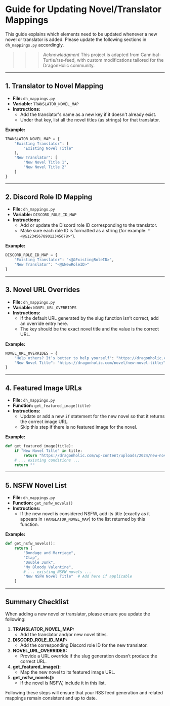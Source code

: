 # Guide for Updating Novel/Translator Mappings

This guide explains which elements need to be updated whenever a new novel or translator is added. Please update the following sections in `dh_mappings.py` accordingly.

>>> *Acknowledgment*
This project is adapted from Cannibal-Turtle/rss-feed, with custom modifications tailored for the DragonHolic community.

---

## 1. Translator to Novel Mapping

- **File:** `dh_mappings.py`
- **Variable:** `TRANSLATOR_NOVEL_MAP`
- **Instructions:**  
  - Add the translator's name as a new key if it doesn't already exist.
  - Under that key, list all the novel titles (as strings) for that translator.

**Example:**

```python
TRANSLATOR_NOVEL_MAP = {
    "Existing Translator": [
        "Existing Novel Title"
    ],
    "New Translator": [
        "New Novel Title 1",
        "New Novel Title 2"
    ]
}
```

---

## 2. Discord Role ID Mapping

- **File:** `dh_mappings.py`
- **Variable:** `DISCORD_ROLE_ID_MAP`
- **Instructions:**  
  - Add or update the Discord role ID corresponding to the translator.
  - Make sure each role ID is formatted as a string (for example: `"<@&123456789012345678>"`).

**Example:**

```python
DISCORD_ROLE_ID_MAP = {
    "Existing Translator": "<@&ExistingRoleID>",
    "New Translator": "<@&NewRoleID>"
}
```

---

## 3. Novel URL Overrides

- **File:** `dh_mappings.py`
- **Variable:** `NOVEL_URL_OVERRIDES`
- **Instructions:**  
  - If the default URL generated by the slug function isn’t correct, add an override entry here.
  - The key should be the exact novel title and the value is the correct URL.

**Example:**

```python
NOVEL_URL_OVERRIDES = {
    "Help others? It’s better to help yourself": "https://dragonholic.com/novel/helping-others-its-better-to-help-yourself/",
    "New Novel Title": "https://dragonholic.com/novel/new-novel-title/"
}
```

---

## 4. Featured Image URLs

- **File:** `dh_mappings.py`
- **Function:** `get_featured_image(title)`
- **Instructions:**  
  - Update or add a new `if` statement for the new novel so that it returns the correct image URL.
  - Skip this step if there is no featured image for the novel.

**Example:**

```python
def get_featured_image(title):
    if "New Novel Title" in title:
        return "https://dragonholic.com/wp-content/uploads/2024/new-novel-cover.jpg"
    # ... existing conditions ...
    return ""
```

---

## 5. NSFW Novel List

- **File:** `dh_mappings.py`
- **Function:** `get_nsfw_novels()`
- **Instructions:**  
  - If the new novel is considered NSFW, add its title (exactly as it appears in `TRANSLATOR_NOVEL_MAP`) to the list returned by this function.

**Example:**

```python
def get_nsfw_novels():
    return [
        "Bondage and Marriage",
        "Clap",
        "Double Junk",
        "My Bloody Valentine",
        # ... existing NSFW novels ...
        "New NSFW Novel Title"  # Add here if applicable
    ]
```

---

## Summary Checklist

When adding a new novel or translator, please ensure you update the following:

1. **TRANSLATOR_NOVEL_MAP:**  
   - Add the translator and/or new novel titles.
2. **DISCORD_ROLE_ID_MAP:**  
   - Add the corresponding Discord role ID for the new translator.
3. **NOVEL_URL_OVERRIDES:**  
   - Provide a URL override if the slug generation doesn’t produce the correct URL.
4. **get_featured_image():**  
   - Map the new novel to its featured image URL.
5. **get_nsfw_novels():**  
   - If the novel is NSFW, include it in this list.

Following these steps will ensure that your RSS feed generation and related mappings remain consistent and up to date.
